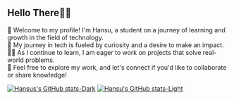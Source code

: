 <!--My Bio-->

### <h2>Hello There👋🏻</h2>

🐸 Welcome to my profile! I'm Hansu, a student on a journey of learning and growth in the field of technology. <br> 
🔎 My journey in tech is fueled by curiosity and a desire to make an impact. <br> 
👨‍💻 As I continue to learn, I am eager to work on projects that solve real-world problems. <br> 
🫰 Feel free to explore my work, and let's connect if you'd like to collaborate or share knowledge! <br> 


<!--Gitub stats-->

[![Hansus's GitHub stats-Dark](https://github-readme-stats.vercel.app/api?username=hansutapak&show_icons=true&theme=dark&title_color=#AF52DE#gh-dark-mode-only)](https://github.com/hansutapak/github-readme-stats#gh-dark-mode-only)
[![Hansu's GitHub stats-Light](https://github-readme-stats.vercel.app/api?username=hansutapak&show_icons=true&theme=default#gh-light-mode-only)](https://github.com/hansutapak/github-readme-stats#gh-light-mode-only)
  

